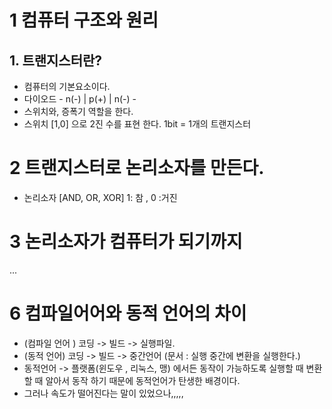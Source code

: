 # 1 컴퓨터 구조와 원리

## 1. 트랜지스터란?

- 컴퓨터의 기본요소이다.
- 다이오드 - n(-) | p(+) | n(-) -
- 스위치와, 증폭기 역할을 한다.
- 스위치 [1,0] 으로 2진 수를 표현 한다. 1bit = 1개의 트랜지스터

# 2 트랜지스터로 논리소자를 만든다.

- 논리소자 [AND, OR, XOR] 1: 참 , 0 :거진

# 3 논리소자가 컴퓨터가 되기까지

...

# 6 컴파일어어와 동적 언어의 차이

- (컴파일 언어 ) 코딩 -> 빌드 -> 실행파일.
- (동적 언어) 코딩 -> 빌드 -> 중간언어 (문서 : 실행 중간에 변환을 실행한다.)
- 동적언어 -> 플랫폼(윈도우 , 리눅스, 맹) 에서든 동작이 가능하도록 실행할 때 변환 할 때 알아서 동작 하기 때문에 동적언어가 탄생한 배경이다.
- 그러나 속도가 떨어진다는 말이 있었으나,,,,,

